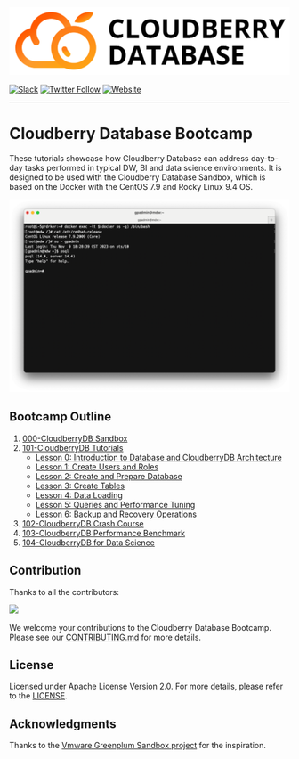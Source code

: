 ![CloudberryDB Logo](./images/cloudberrydb_logo.png)

[![Slack](https://img.shields.io/badge/Join_Slack-6a32c9)](https://communityinviter.com/apps/cloudberrydb/welcome)
[![Twitter Follow](https://img.shields.io/twitter/follow/cloudberrydb)](https://twitter.com/cloudberrydb)
[![Website](https://img.shields.io/badge/Visit%20Website-eebc46)](https://cloudberrydb.org)

---

# Cloudberry Database Bootcamp

These tutorials showcase how Cloudberry Database can address day-to-day tasks performed in typical DW, BI and data science environments. It is designed to be used with the Cloudberry Database Sandbox, which is based on the Docker with the CentOS 7.9 and Rocky Linux 9.4 OS.

![CloudberryDB Sandbox](./images/cbdb-sandbox.png)

## Bootcamp Outline

1. [000-CloudberryDB Sandbox](./000-cbdb-sandbox/)
2. [101-CloudberryDB Tutorials](./101-cbdb-tutorials)
   - [Lesson 0: Introduction to Database and CloudberryDB Architecture](./101-cbdb-tutorials/101-0-introduction-to-database-and-cloudberrydb-architecture.md)
   - [Lesson 1: Create Users and Roles](./101-cbdb-tutorials/101-1-create-users-and-roles.md)
   - [Lesson 2: Create and Prepare Database](./101-cbdb-tutorials/101-2-create-and-prepare-database.md)
   - [Lesson 3: Create Tables](./101-cbdb-tutorials/101-3-create-tables.md)
   - [Lesson 4: Data Loading](./101-cbdb-tutorials/101-4-data-loading.md)
   - [Lesson 5: Queries and Performance Tuning](./101-cbdb-tutorials/101-5-queries-and-performance-tuning.md)
   - [Lesson 6: Backup and Recovery Operations](./101-cbdb-tutorials/101-6-backup-and-recovery-operations.md)
3. [102-CloudberryDB Crash Course](./102-cbdb-crash-course/)
4. [103-CloudberryDB Performance Benchmark](./103-cbdb-performance-benchmark/)
5. [104-CloudberryDB for Data Science](./104-cbdb-for-datascience/)

## Contribution

Thanks to all the contributors:

<a href="https://github.com/cloudberrydb/bootcamp/graphs/contributors">
  <img src="https://contrib.rocks/image?repo=cloudberrydb/bootcamp" />
</a>

We welcome your contributions to the Cloudberry Database Bootcamp. Please see our [CONTRIBUTING.md](./CONTRIBUTING.md) for more details.

## License

Licensed under Apache License Version 2.0. For more details, please refer to
the [LICENSE](./LICENSE).

## Acknowledgments

Thanks to the [Vmware Greenplum Sandbox
project](https://github.com/vmware-archive/gpdb-sandbox-tutorials.git) for the
inspiration.
